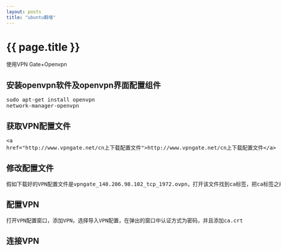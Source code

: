 ```yaml
---
layout: posts
title: "ubuntu翻墙"
---
```

# {{ page.title }}
使用VPN Gate+Openvpn
## 安装openvpn软件及openvpn界面配置组件
<xmp class="prettyprint linenums">sudo apt-get install openvpn network-manager-openvpn</xmp>
## 获取VPN配置文件
<xmp class="my_xmp_class">http://www.vpngate.net/cn上下载配置文件</xmp>
## 修改配置文件
<xmp class="my_xmp_class">假如下载好的VPN配置文件是vpngate_140.206.98.102_tcp_1972.ovpn，打开该文件找到ca标签，把ca标签之间的内容剪切出来，粘贴到一个新的文本文件中，然后重命名该这个文本文件为ca.crt</xmp>
## 配置VPN
<xmp class="my_xmp_class">打开VPN配置窗口，添加VPN，选择导入VPN配置，在弹出的窗口中认证方式为密码，并且添加ca.crt</xmp>
## 连接VPN